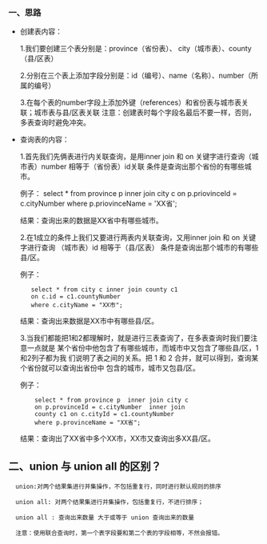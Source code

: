 ### 一、思路

  - 创建表内容：
       
       
       
    1.我们要创建三个表分别是：province（省份表）、
    city（城市表）、county（县/区表）
    
    2.分别在三个表上添加字段分别是：id（编号）、name（名称）、number（所属的编号）
    
    3.在每个表的number字段上添加外键（references）和省份表与城市表关联；城市表与县/区表关联
    注意：创建表时每个字段名最后不要一样，否则，多表查询时避免冲突。
    
  
  
  - 查询表的内容：
  
     
     1.首先我们先俩表进行内关联查询，是用inner join  和 on 关键字进行查询（城市表）number 相等于（省份表）id关联
     条件是查询出那个省份的有哪些城市。
    
     例子：
            select * from province p inner join city c 
            on p.priovinceId = c.cityNumber 
            where p.priovinceName = 'XX省';
              
     结果：查询出来的数据是XX省中有哪些城市。
     
     2.在1成立的条件上我们又要进行两表内关联查询，又用inner join 和 on 关键字进行查询 （城市表）id 相等于（县/区表）
     条件是查询出那个城市的有哪些县/区。
     
     例子：
            
           select * from city c inner join county c1 
           on c.id = c1.countyNumber 
           where c.cityName = "XX市";    
           
     结果：查询出来数据是XX市中有哪些县/区。
      
     3.当我们都能把1和2都理解时，就是进行三表查询了，在多表查询时我们要注意一点就是
     某个省份中他包含了有哪些城市，而城市中又包含了哪些县/区，1和2列子都为我
     们说明了表之间的关系。把 1 和 2 合并，就可以得到，查询某个省份就可以查询出省份中
     包含的城市，城市又包县/区。
      
      例子：
            
            select * from province p  inner join city c 
            on p.provinceId = c.cityNumber  inner join
            county c1 on c.cityId = c1.countyNumber 
            where p.provinceName = "XX省";
      
      结果：查询出了XX省中多个XX市，XX市又查询出多XX县/区。
         
        
        
     
    
     
## 二、union 与 union all 的区别？

      union:对两个结果集进行并集操作，不包括重复行，同时进行默认规则的排序

      union all: 对两个结果集进行并集操作，包括重复行，不进行排序；
      
      union all : 查询出来数量 大于或等于 union 查询出来的数量 
      
      注意：使用联合查询时，第一个表字段要和第二个表的字段相等，不然会报错。
